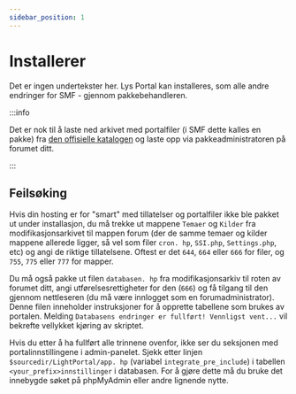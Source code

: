 ```yaml
---
sidebar_position: 1
---
```


# Installerer
Det er ingen undertekster her. Lys Portal kan installeres, som alle andre endringer for SMF - gjennom pakkebehandleren.

:::info

Det er nok til å laste ned arkivet med portalfiler (i SMF dette kalles en pakke) fra [den offisielle katalogen](https://custom.simplemachines.org/mods/index.php?mod=4244) og laste opp via pakkeadministratoren på forumet ditt.

:::

## Feilsøking
Hvis din hosting er for "smart" med tillatelser og portalfiler ikke ble pakket ut under installasjon, du må trekke ut mappene `Temaer` og `Kilder` fra modifikasjonsarkivet til mappen forum (der de samme temaer og kilder mappene allerede ligger, så vel som filer `cron. hp`, `SSI.php`, `Settings.php`, etc) og angi de riktige tillatelsene. Oftest er det `644`, `664` eller `666` for filer, og `755`, `775` eller `777` for mapper.

Du må også pakke ut filen `databasen. hp` fra modifikasjonsarkiv til roten av forumet ditt, angi utførelsesrettigheter for den (`666`) og få tilgang til den gjennom nettleseren (du må være innlogget som en forumadministrator). Denne filen inneholder instruksjoner for å opprette tabellene som brukes av portalen. Melding `Databasens endringer er fullført! Vennligst vent...` vil bekrefte vellykket kjøring av skriptet.

Hvis du etter å ha fullført alle trinnene ovenfor, ikke ser du seksjonen med portalinnstillingene i admin-panelet. Sjekk etter linjen `$sourcedir/LightPortal/app. hp` (variabel `integrate_pre_include`) i tabellen `<your_prefix>innstillinger` i databasen. For å gjøre dette må du bruke det innebygde søket på phpMyAdmin eller andre lignende nytte.
